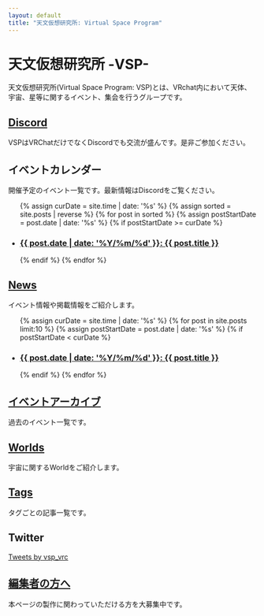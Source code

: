 ```yaml
---
layout: default
title: "天文仮想研究所: Virtual Space Program"
---
```


# 天文仮想研究所 -VSP-

天文仮想研究所(Virtual Space Program: VSP)とは、VRchat内において天体、宇宙、星等に関するイベント、集会を行うグループです。

## [Discord](http://discord.gg/znwtKr4)
VSPはVRChatだけでなくDiscordでも交流が盛んです。是非ご参加ください。

## イベントカレンダー
開催予定のイベント一覧です。最新情報はDiscordをご覧ください。

<ul>
  {% assign curDate = site.time | date: '%s' %}
  {% assign sorted = site.posts | reverse %}
  {% for post in sorted %}
    {% assign postStartDate = post.date | date: '%s' %}
    {% if postStartDate >= curDate %}
      <li>
        <h3><a href="{{ post.url | relative_url }}">{{ post.date | date: '%Y/%m/%d' }}: {{ post.title }}</a></h3>
      </li>
    {% endif %}
  {% endfor %}
</ul>

## [News](/news)
イベント情報や掲載情報をご紹介します。

<ul>
  {% assign curDate = site.time | date: '%s' %}
  {% for post in site.posts limit:10 %} 
    {% assign postStartDate = post.date | date: '%s' %}
    {% if postStartDate < curDate %}
      <li>
        <h3><a href="{{ post.url | relative_url }}">{{ post.date | date: '%Y/%m/%d' }}: {{ post.title }}</a></h3>
      </li>
    {% endif %}
  {% endfor %}
</ul>

## [イベントアーカイブ](/docs/event_archive.md)
過去のイベント一覧です。

## [Worlds](/worlds)
宇宙に関するWorldをご紹介します。

## [Tags](/tags)
タグごとの記事一覧です。

## Twitter

<a class="twitter-timeline" data-width="450" data-height="500" data-chrome="noheader nofooter" data-theme="dark" href="https://twitter.com/vsp_vrc?ref_src=twsrc%5Etfw">Tweets by vsp_vrc</a> <script async src="https://platform.twitter.com/widgets.js" charset="utf-8"></script>

## [編集者の方へ](/docs/how_to_contribute.md)
本ページの製作に関わっていただける方を大募集中です。
